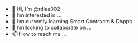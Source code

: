 - 👋 Hi, I’m @rdias002
- 👀 I’m interested in ...
- 🌱 I’m currently learning Smart Contracts & DApps
- 💞️ I’m looking to collaborate on ...
- 📫 How to reach me ...

<!---
rdias002/rdias002 is a ✨ special ✨ repository because its `README.md` (this file) appears on your GitHub profile.
You can click the Preview link to take a look at your changes.
--->
